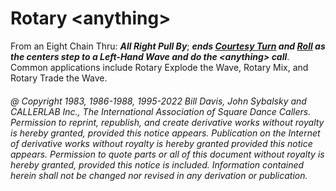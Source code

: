 
# Rotary \<anything>

From an Eight Chain Thru: ***All Right Pull By***;
***ends [Courtesy Turn](../b1/courtesy_turn.md) and
[Roll](../plus/anything_and_roll.md) as
the centers step to a Left-Hand Wave and do the \<anything> call***.
Common applications include Rotary Explode the Wave, Rotary Mix, and
Rotary Trade the Wave.

###### @ Copyright 1983, 1986-1988, 1995-2022 Bill Davis, John Sybalsky and CALLERLAB Inc., The International Association of Square Dance Callers. Permission to reprint, republish, and create derivative works without royalty is hereby granted, provided this notice appears. Publication on the Internet of derivative works without royalty is hereby granted provided this notice appears. Permission to quote parts or all of this document without royalty is hereby granted, provided this notice is included. Information contained herein shall not be changed nor revised in any derivation or publication.
